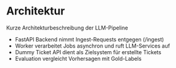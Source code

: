 # Architektur

Kurze Architekturbeschreibung der LLM-Pipeline

- FastAPI Backend nimmt Ingest-Requests entgegen (/ingest)
- Worker verarbeitet Jobs asynchron und ruft LLM-Services auf
- Dummy Ticket API dient als Zielsystem für erstellte Tickets
- Evaluation vergleicht Vorhersagen mit Gold-Labels
